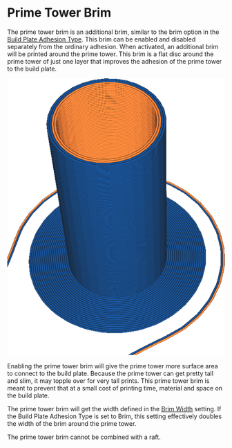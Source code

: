 Prime Tower Brim
====
The prime tower brim is an additional brim, similar to the brim option in the [Build Plate Adhesion Type](../platform_adhesion/adhesion_type.md). This brim can be enabled and disabled separately from the ordinary adhesion. When activated, an additional brim will be printed around the prime tower. This brim is a flat disc around the prime tower of just one layer that improves the adhesion of the prime tower to the build plate.

<!--screenshot {
"image_path": "prime_tower_brim_enable.png",
"models": [
    {
        "script": "cube.scad",
        "object_settings": {
            "extruder_nr": 0
        }
    },
    {
        "script": "cube.scad",
        "object_settings": {
            "extruder_nr": 1
        },
        "transformation": ["translateX(40)"]
    }
],
"camera_position": [50, -32, 133],
"camera_lookat": [93, -122, 5],
"settings": {
    "prime_tower_enable": true,
    "prime_tower_brim_enable": true,
    "prime_tower_position_x": 600,
    "prime_tower_position_y": 600,
    "adhesion_type": "skirt"
},
"colour_scheme": "material_colour",
"colours": 32
}-->
![The adhesion is set to skirt, but there is still a brim around the prime tower](../images/prime_tower_brim_enable.png)

Enabling the prime tower brim will give the prime tower more surface area to connect to the build plate. Because the prime tower can get pretty tall and slim, it may topple over for very tall prints. This prime tower brim is meant to prevent that at a small cost of printing time, material and space on the build plate.

The prime tower brim will get the width defined in the [Brim Width](../platform_adhesion/brim_width.md) setting. If the Build Plate Adhesion Type is set to Brim, this setting effectively doubles the width of the brim around the prime tower.

The prime tower brim cannot be combined with a raft.